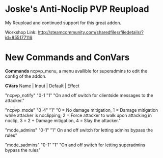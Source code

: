 # Joske's Anti-Noclip PVP Reupload
My Reupload and continued support for this great addon. 

Workshop Link: http://steamcommunity.com/sharedfiles/filedetails/?id=855177116

# New Commands and ConVars

**Commands**
ncpvp_menu, a menu availible for superadmins to edit the config of the addon.

**CVars**
Name | Input | Default | Effect

"ncpvp_notify" "0-1 "1" "On and off switch for clientside messages to the attacker."

"ncpvp_mode" "0-4" "1" "0 = No damage mitigation, 1 = Damage mitigation while attacker is noclipping, 2 = Force attacker to walk upon attacking in noclip, 3 = 2 + Damage mitigation, 4 = Slay the attacker."

"mode_admins" "0-1" "1" On and off switch for letting admins bypass the rules"

"mode_sadmins" "0-1" "1" "On and off switch for letting superadmins bypass the rules"
